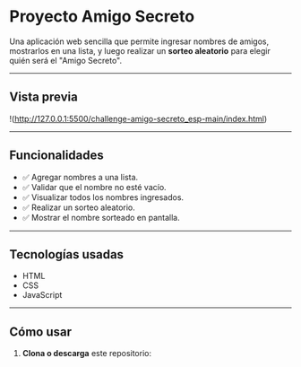 #  Proyecto Amigo Secreto

Una aplicación web sencilla que permite ingresar nombres de amigos, mostrarlos en una lista, y luego realizar un **sorteo aleatorio** para elegir quién será el "Amigo Secreto".

---

##  Vista previa

!(http://127.0.0.1:5500/challenge-amigo-secreto_esp-main/index.html)

---

##  Funcionalidades

- ✅ Agregar nombres a una lista.
- ✅ Validar que el nombre no esté vacío.
- ✅ Visualizar todos los nombres ingresados.
- ✅ Realizar un sorteo aleatorio.
- ✅ Mostrar el nombre sorteado en pantalla.

---

##  Tecnologías usadas

- HTML
- CSS
- JavaScript

---

##  Cómo usar

1. **Clona o descarga** este repositorio:

```bash

